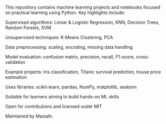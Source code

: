 This repository contains machine learning projects and notebooks focused on practical learning using Python. Key highlights include:

Supervised algorithms: Linear & Logistic Regression, KNN, Decision Trees, Random Forests, SVM

Unsupervised techniques: K-Means Clustering, PCA

Data preprocessing: scaling, encoding, missing data handling

Model evaluation: confusion matrix, precision, recall, F1-score, cross-validation

Example projects: Iris classification, Titanic survival prediction, house price estimation

Uses libraries: scikit-learn, pandas, NumPy, matplotlib, seaborn

Suitable for learners aiming to build hands-on ML skills

Open for contributions and licensed under MIT

Maintained by Masiath.
